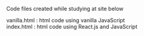 Code files created while studying at site below

vanilla.html : html code using vanilla JavaScript<br>
index.html : html code using React.js and JavaScript
